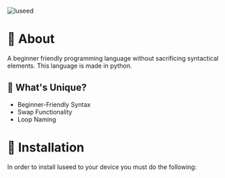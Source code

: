![luseed](https://github.com/magniefique/luseed/assets/132038523/b5ffd038-1c62-471f-a3f3-9e0294cb0f8f)
# 🌱 About
A beginner friendly programming language without sacrificing syntactical elements. This language is made in python.

## 🤔 What's Unique?
- Beginner-Friendly Syntax
- Swap Functionality
- Loop Naming

# 🌱 Installation
In order to install luseed to your device you must do the following:
